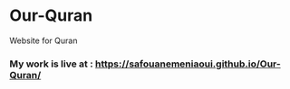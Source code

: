 # Our-Quran
Website for Quran
### My work is live at : https://safouanemeniaoui.github.io/Our-Quran/
